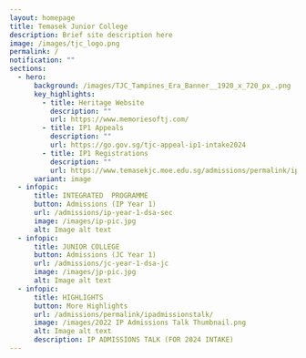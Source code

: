 ```yaml
---
layout: homepage
title: Temasek Junior College
description: Brief site description here
image: /images/tjc_logo.png
permalink: /
notification: ""
sections:
  - hero:
      background: /images/TJC_Tampines_Era_Banner__1920_x_720_px_.png
      key_highlights:
        - title: Heritage Website
          description: ""
          url: https://www.memoriesoftj.com/
        - title: IP1 Appeals
          description: ""
          url: https://go.gov.sg/tjc-appeal-ip1-intake2024
        - title: IP1 Registrations
          description: ""
          url: https://www.temasekjc.moe.edu.sg/admissions/permalink/ip-year-1-registration-n-appeals-2024-intake/
      variant: image
  - infopic:
      title: INTEGRATED  PROGRAMME
      button: Admissions (IP Year 1)
      url: /admissions/ip-year-1-dsa-sec
      image: /images/ip-pic.jpg
      alt: Image alt text
  - infopic:
      title: JUNIOR COLLEGE
      button: Admissions (JC Year 1)
      url: /admissions/jc-year-1-dsa-jc
      image: /images/jp-pic.jpg
      alt: Image alt text
  - infopic:
      title: HIGHLIGHTS
      button: More Highlights
      url: /admissions/permalink/ipadmissionstalk/
      image: /images/2022 IP Admissions Talk Thumbnail.png
      alt: Image alt text
      description: IP ADMISSIONS TALK (FOR 2024 INTAKE)
---
```

